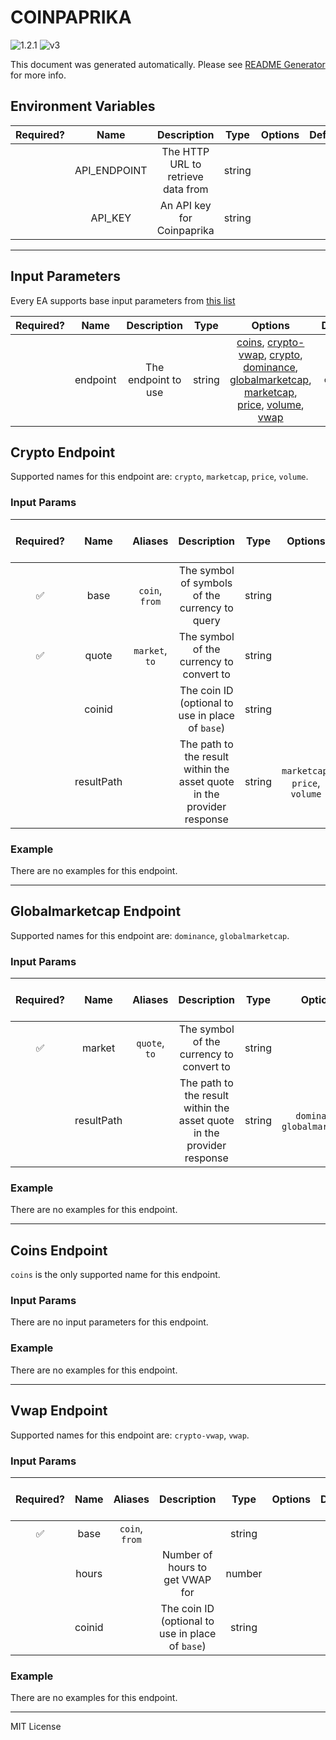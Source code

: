 # COINPAPRIKA

![1.2.1](https://img.shields.io/github/package-json/v/smartcontractkit/external-adapters-js?filename=packages/sources/coinpaprika-test/package.json) ![v3](https://img.shields.io/badge/framework%20version-v3-blueviolet)

This document was generated automatically. Please see [README Generator](../../scripts#readme-generator) for more info.

## Environment Variables

| Required? |     Name     |            Description             |  Type  | Options | Default |
| :-------: | :----------: | :--------------------------------: | :----: | :-----: | :-----: |
|           | API_ENDPOINT | The HTTP URL to retrieve data from | string |         |         |
|           |   API_KEY    |     An API key for Coinpaprika     | string |         |         |

---

## Input Parameters

Every EA supports base input parameters from [this list](https://github.com/smartcontractkit/ea-framework-js/blob/main/src/config/index.ts)

| Required? |   Name   |     Description     |  Type  |                                                                                                                                         Options                                                                                                                                         | Default  |
| :-------: | :------: | :-----------------: | :----: | :-------------------------------------------------------------------------------------------------------------------------------------------------------------------------------------------------------------------------------------------------------------------------------------: | :------: |
|           | endpoint | The endpoint to use | string | [coins](#coins-endpoint), [crypto-vwap](#vwap-endpoint), [crypto](#crypto-endpoint), [dominance](#globalmarketcap-endpoint), [globalmarketcap](#globalmarketcap-endpoint), [marketcap](#crypto-endpoint), [price](#crypto-endpoint), [volume](#crypto-endpoint), [vwap](#vwap-endpoint) | `crypto` |

## Crypto Endpoint

Supported names for this endpoint are: `crypto`, `marketcap`, `price`, `volume`.

### Input Params

| Required? |    Name    |    Aliases     |                              Description                               |  Type  |            Options             | Default | Depends On | Not Valid With |
| :-------: | :--------: | :------------: | :--------------------------------------------------------------------: | :----: | :----------------------------: | :-----: | :--------: | :------------: |
|    ✅     |    base    | `coin`, `from` |             The symbol of symbols of the currency to query             | string |                                |         |            |                |
|    ✅     |   quote    | `market`, `to` |                The symbol of the currency to convert to                | string |                                |         |            |                |
|           |   coinid   |                |            The coin ID (optional to use in place of `base`)            | string |                                |         |            |                |
|           | resultPath |                | The path to the result within the asset quote in the provider response | string | `marketcap`, `price`, `volume` |         |            |                |

### Example

There are no examples for this endpoint.

---

## Globalmarketcap Endpoint

Supported names for this endpoint are: `dominance`, `globalmarketcap`.

### Input Params

| Required? |    Name    |    Aliases    |                              Description                               |  Type  |            Options             | Default | Depends On | Not Valid With |
| :-------: | :--------: | :-----------: | :--------------------------------------------------------------------: | :----: | :----------------------------: | :-----: | :--------: | :------------: |
|    ✅     |   market   | `quote`, `to` |                The symbol of the currency to convert to                | string |                                |         |            |                |
|           | resultPath |               | The path to the result within the asset quote in the provider response | string | `dominance`, `globalmarketcap` |         |            |                |

### Example

There are no examples for this endpoint.

---

## Coins Endpoint

`coins` is the only supported name for this endpoint.

### Input Params

There are no input parameters for this endpoint.

### Example

There are no examples for this endpoint.

---

## Vwap Endpoint

Supported names for this endpoint are: `crypto-vwap`, `vwap`.

### Input Params

| Required? |  Name  |    Aliases     |                   Description                    |  Type  | Options | Default | Depends On | Not Valid With |
| :-------: | :----: | :------------: | :----------------------------------------------: | :----: | :-----: | :-----: | :--------: | :------------: |
|    ✅     |  base  | `coin`, `from` |                                                  | string |         |         |            |                |
|           | hours  |                |         Number of hours to get VWAP for          | number |         |  `24`   |            |                |
|           | coinid |                | The coin ID (optional to use in place of `base`) | string |         |         |            |                |

### Example

There are no examples for this endpoint.

---

MIT License
